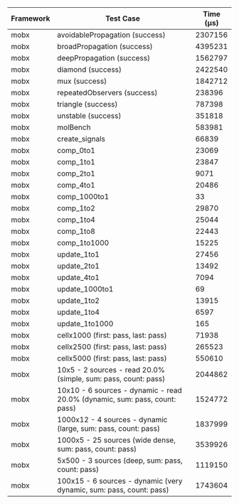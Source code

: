 | Framework | Test Case | Time (μs) |
| --- | --- | --- |
| mobx | avoidablePropagation (success) | 2307156 |
| mobx | broadPropagation (success) | 4395231 |
| mobx | deepPropagation (success) | 1562797 |
| mobx | diamond (success) | 2422540 |
| mobx | mux (success) | 1842712 |
| mobx | repeatedObservers (success) | 238396 |
| mobx | triangle (success) | 787398 |
| mobx | unstable (success) | 351818 |
| mobx | molBench | 583981 |
| mobx | create_signals | 66839 |
| mobx | comp_0to1 | 23069 |
| mobx | comp_1to1 | 23847 |
| mobx | comp_2to1 | 9071 |
| mobx | comp_4to1 | 20486 |
| mobx | comp_1000to1 | 33 |
| mobx | comp_1to2 | 29870 |
| mobx | comp_1to4 | 25044 |
| mobx | comp_1to8 | 22443 |
| mobx | comp_1to1000 | 15225 |
| mobx | update_1to1 | 27456 |
| mobx | update_2to1 | 13492 |
| mobx | update_4to1 | 7094 |
| mobx | update_1000to1 | 69 |
| mobx | update_1to2 | 13915 |
| mobx | update_1to4 | 6597 |
| mobx | update_1to1000 | 165 |
| mobx | cellx1000 (first: pass, last: pass) | 71938 |
| mobx | cellx2500 (first: pass, last: pass) | 265523 |
| mobx | cellx5000 (first: pass, last: pass) | 550610 |
| mobx | 10x5 - 2 sources - read 20.0% (simple, sum: pass, count: pass) | 2044862 |
| mobx | 10x10 - 6 sources - dynamic - read 20.0% (dynamic, sum: pass, count: pass) | 1524772 |
| mobx | 1000x12 - 4 sources - dynamic (large, sum: pass, count: pass) | 1837999 |
| mobx | 1000x5 - 25 sources (wide dense, sum: pass, count: pass) | 3539926 |
| mobx | 5x500 - 3 sources (deep, sum: pass, count: pass) | 1119150 |
| mobx | 100x15 - 6 sources - dynamic (very dynamic, sum: pass, count: pass) | 1743604 |
